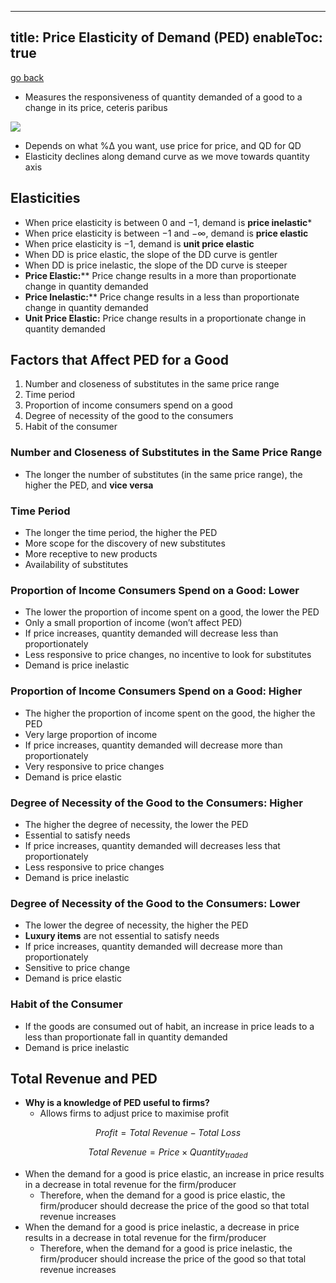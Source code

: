 
---
title: Price Elasticity of Demand (PED)
enableToc: true
---

[go back](11Subjects/11Economics.md)

- Measures the responsiveness of quantity demanded of a good to a change in its price, ceteris paribus

![](images/ped.png)

-   Depends on what %Δ you want, use price for price, and QD for QD
-   Elasticity declines along demand curve as we move towards quantity axis

## Elasticities

-   When price elasticity is between $0$ and $-1$, demand is **************************price inelastic***************************
-   When price elasticity is between $-1$ and $- ∞$, demand is **************************price elastic**************************
-   When price elasticity is $-1$, demand is **unit price elastic**
-   When DD is price elastic, the slope of the DD curve is gentler
-   When DD is price inelastic, the slope of the DD curve is steeper
-   **************************Price Elastic:**************************** Price change results in a more than proportionate change in quantity demanded
-   ********************Price Inelastic:********************** Price change results in a less than proportionate change in quantity demanded
-   **************************************Unit Price Elastic:************************************** Price change results in a proportionate change in quantity demanded
    

## Factors that Affect PED for a Good

1.  Number and closeness of substitutes in the same price range
2.  Time period
3.  Proportion of income consumers spend on a good
4.  Degree of necessity of the good to the consumers
5.  Habit of the consumer

### Number and Closeness of Substitutes in the Same Price Range

- The longer the number of substitutes (in the same price range), the higher the PED, and ********************vice versa********************

### Time Period

-   The longer the time period, the higher the PED
-   More scope for the discovery of new substitutes
-   More receptive to new products
-   Availability of substitutes

### Proportion of Income Consumers Spend on a Good: Lower

-   The lower the proportion of income spent on a good, the lower the PED
-   Only a small proportion of income (won’t affect PED)
-   If price increases, quantity demanded will decrease less than proportionately
-   Less responsive to price changes, no incentive to look for substitutes
-   Demand is price inelastic

### Proportion of Income Consumers Spend on a Good: Higher

-   The higher the proportion of income spent on the good, the higher the PED
-   Very large proportion of income
-   If price increases, quantity demanded will decrease more than proportionately
-   Very responsive to price changes
-   Demand is price elastic

### Degree of Necessity of the Good to the Consumers: Higher

-   The higher the degree of necessity, the lower the PED
-   Essential to satisfy needs
-   If price increases, quantity demanded will decreases less that proportionately
-   Less responsive to price changes
-   Demand is price inelastic

### Degree of Necessity of the Good to the Consumers: Lower

-   The lower the degree of necessity, the higher the PED
-   **Luxury items** are not essential to satisfy needs
-   If price increases, quantity demanded will decrease more than proportionately
-   Sensitive to price change
-   Demand is price elastic

### Habit of the Consumer

-   If the goods are consumed out of habit, an increase in price leads to a less than proportionate fall in quantity demanded
-   Demand is price inelastic

## Total Revenue and PED

-   **Why is a knowledge of PED useful to firms?**
    -   Allows firms to adjust price to maximise profit

$$ Profit = Total \ Revenue - Total\ Loss $$

$$ Total\ Revenue=Price\times Quantity_{traded} $$

-   When the demand for a good is price elastic, an increase in price results in a decrease in total revenue for the firm/producer
	-   Therefore, when the demand for a good is price elastic, the firm/producer should decrease the price of the good so that total revenue increases
-   When the demand for a good is price inelastic, a decrease in price results in a decrease in total revenue for the firm/producer
	-   Therefore, when the demand for a good is price inelastic, the firm/producer should increase the price of the good so that total revenue increases
